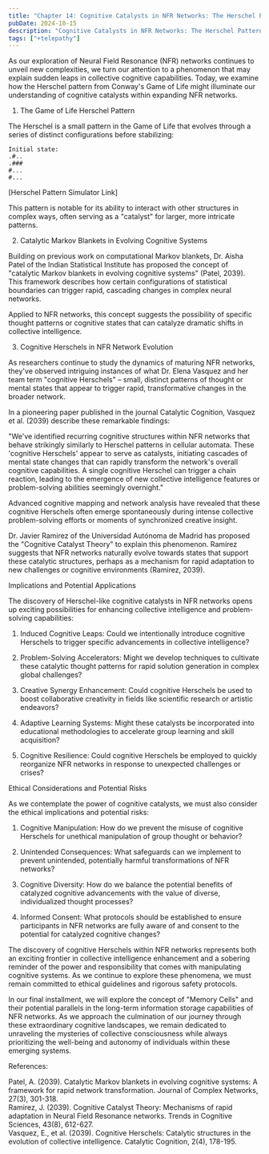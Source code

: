```yaml
---
title: "Chapter 14: Cognitive Catalysts in NFR Networks: The Herschel Pattern Paradigm"
pubDate: 2024-10-15
description: "Cognitive Catalysts in NFR Networks: The Herschel Pattern Paradigm"
tags: ["+telepathy"]
---
```


As our exploration of Neural Field Resonance (NFR) networks continues to unveil new complexities, we turn our attention to a phenomenon that may explain sudden leaps in collective cognitive capabilities. Today, we examine how the Herschel pattern from Conway's Game of Life might illuminate our understanding of cognitive catalysts within expanding NFR networks.

1. The Game of Life Herschel Pattern

The Herschel is a small pattern in the Game of Life that evolves through a series of distinct configurations before stabilizing:

```
Initial state:
.#..
.###
#...
#...
```

[Herschel Pattern Simulator Link]

This pattern is notable for its ability to interact with other structures in complex ways, often serving as a "catalyst" for larger, more intricate patterns.

2. Catalytic Markov Blankets in Evolving Cognitive Systems

Building on previous work on computational Markov blankets, Dr. Aisha Patel of the Indian Statistical Institute has proposed the concept of "catalytic Markov blankets in evolving cognitive systems" (Patel, 2039). This framework describes how certain configurations of statistical boundaries can trigger rapid, cascading changes in complex neural networks.

Applied to NFR networks, this concept suggests the possibility of specific thought patterns or cognitive states that can catalyze dramatic shifts in collective intelligence.

3. Cognitive Herschels in NFR Network Evolution

As researchers continue to study the dynamics of maturing NFR networks, they've observed intriguing instances of what Dr. Elena Vasquez and her team term "cognitive Herschels" – small, distinct patterns of thought or mental states that appear to trigger rapid, transformative changes in the broader network.

In a pioneering paper published in the journal Catalytic Cognition, Vasquez et al. (2039) describe these remarkable findings:

"We've identified recurring cognitive structures within NFR networks that behave strikingly similarly to Herschel patterns in cellular automata. These 'cognitive Herschels' appear to serve as catalysts, initiating cascades of mental state changes that can rapidly transform the network's overall cognitive capabilities. A single cognitive Herschel can trigger a chain reaction, leading to the emergence of new collective intelligence features or problem-solving abilities seemingly overnight."

Advanced cognitive mapping and network analysis have revealed that these cognitive Herschels often emerge spontaneously during intense collective problem-solving efforts or moments of synchronized creative insight.

Dr. Javier Ramirez of the Universidad Autónoma de Madrid has proposed the "Cognitive Catalyst Theory" to explain this phenomenon. Ramirez suggests that NFR networks naturally evolve towards states that support these catalytic structures, perhaps as a mechanism for rapid adaptation to new challenges or cognitive environments (Ramirez, 2039).

Implications and Potential Applications

The discovery of Herschel-like cognitive catalysts in NFR networks opens up exciting possibilities for enhancing collective intelligence and problem-solving capabilities:

1. Induced Cognitive Leaps: Could we intentionally introduce cognitive Herschels to trigger specific advancements in collective intelligence?

2. Problem-Solving Accelerators: Might we develop techniques to cultivate these catalytic thought patterns for rapid solution generation in complex global challenges?

3. Creative Synergy Enhancement: Could cognitive Herschels be used to boost collaborative creativity in fields like scientific research or artistic endeavors?

4. Adaptive Learning Systems: Might these catalysts be incorporated into educational methodologies to accelerate group learning and skill acquisition?

5. Cognitive Resilience: Could cognitive Herschels be employed to quickly reorganize NFR networks in response to unexpected challenges or crises?

Ethical Considerations and Potential Risks

As we contemplate the power of cognitive catalysts, we must also consider the ethical implications and potential risks:

1. Cognitive Manipulation: How do we prevent the misuse of cognitive Herschels for unethical manipulation of group thought or behavior?

2. Unintended Consequences: What safeguards can we implement to prevent unintended, potentially harmful transformations of NFR networks?

3. Cognitive Diversity: How do we balance the potential benefits of catalyzed cognitive advancements with the value of diverse, individualized thought processes?

4. Informed Consent: What protocols should be established to ensure participants in NFR networks are fully aware of and consent to the potential for catalyzed cognitive changes?

The discovery of cognitive Herschels within NFR networks represents both an exciting frontier in collective intelligence enhancement and a sobering reminder of the power and responsibility that comes with manipulating cognitive systems. As we continue to explore these phenomena, we must remain committed to ethical guidelines and rigorous safety protocols.

In our final installment, we will explore the concept of "Memory Cells" and their potential parallels in the long-term information storage capabilities of NFR networks. As we approach the culmination of our journey through these extraordinary cognitive landscapes, we remain dedicated to unraveling the mysteries of collective consciousness while always prioritizing the well-being and autonomy of individuals within these emerging systems.

References:

Patel, A. (2039). Catalytic Markov blankets in evolving cognitive systems: A framework for rapid network transformation. Journal of Complex Networks, 27(3), 301-318.  
Ramirez, J. (2039). Cognitive Catalyst Theory: Mechanisms of rapid adaptation in Neural Field Resonance networks. Trends in Cognitive Sciences, 43(8), 612-627.  
Vasquez, E., et al. (2039). Cognitive Herschels: Catalytic structures in the evolution of collective intelligence. Catalytic Cognition, 2(4), 178-195.